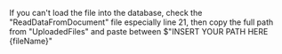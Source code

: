 If you can't load the file into the database, check the "ReadDataFromDocument" file
especially line 21, then copy the full path from "UploadedFiles" and paste between $"INSERT YOUR PATH HERE {fileName}"
